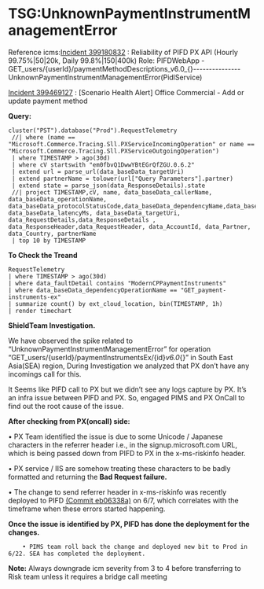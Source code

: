 # TSG:UnknownPaymentInstrumentManagementError

Reference icms:[Incident 399180832](https://icmcdn.akamaized.net/imp/v3/incidents/details/399180832/home) : Reliability of PIFD PX API (Hourly 99.75%|50|20k, Daily 99.8%|150|400k) Role: PIFDWebApp - GET_users/{userId}/paymentMethodDescriptions_v6.0_{}--------------- UnknownPaymentInstrumentManagementError(PidlService)

  [Incident 399469127](https://icmcdn.akamaized.net/imp/v3/incidents/details/399469127/home) : [Scenario Health Alert] Office Commercial - Add or update payment method 

**Query:**
```
cluster("PST").database("Prod").RequestTelemetry
 //| where (name == "Microsoft.Commerce.Tracing.Sll.PXServiceIncomingOperation" or name == "Microsoft.Commerce.Tracing.Sll.PXServiceOutgoingOperation")
 | where TIMESTAMP > ago(30d)
 | where cV startswith "em0fbvQ1DwwYBtEGrQfZGU.0.6.2"
 | extend url = parse_url(data_baseData_targetUri)
 | extend partnerName = tolower(url["Query Parameters"].partner)
 | extend state = parse_json(data_ResponseDetails).state
 //| project TIMESTAMP,cV, name, data_baseData_callerName,  data_baseData_operationName, data_baseData_protocolStatusCode,data_baseData_dependencyName,data_baseData_dependencyOperationName, data_baseData_latencyMs, data_baseData_targetUri, data_RequestDetails,data_ResponseDetails , data_ResponseHeader,data_RequestHeader, data_AccountId, data_Partner, data_Country, partnerName
 | top 10 by TIMESTAMP
```
**To Check the Treand**
```
RequestTelemetry
| where TIMESTAMP > ago(30d)
| where data_faultDetail contains "ModernCPPaymentInstruments" 
| where data_baseData_dependencyOperationName == "GET_payment-instruments-ex"
| summarize count() by ext_cloud_location, bin(TIMESTAMP, 1h)
| render timechart 
```

**ShieldTeam Investigation.**

We have observed the spike related to “UnknownPaymentInstrumentManagementError” for operation “GET_users/{userId}/paymentInstrumentsEx/{id}_v6.0_{}” in South East Asia(SEA) region, During Investigation we analyzed that PX don’t have any incomings call for this.

It Seems like PIFD call to PX but we didn’t see any logs capture by PX. It’s an infra issue between PIFD and PX. So, engaged PIMS and PX OnCall to find out the root cause of the issue.

**After checking from PX(oncall) side:**

• PX Team identified the issue is due to some Unicode / Japanese characters in the referrer header i.e., in the signup.microsoft.com URL, which is being passed down from PIFD to PX in the x-ms-riskinfo header.

• PX service / IIS are somehow treating these characters to be badly formatted and returning the **Bad Request failure.**

• The change to send referrer header in x-ms-riskinfo was recently deployed to PIFD [(Commit eb06338a)](https://nam06.safelinks.protection.outlook.com/?url=https%3A%2F%2Fmicrosoft.visualstudio.com%2FUniversal%2520Store%2F_git%2FSC.csPayments.PaymentInstrumentFrontDoor%2Fcommit%2Feb06338aa413acbaecb667d064b198bab44e9ae1%3FrefName%3Drefs%2Fheads%2Fmaster&data=05%7C01%7Cv-ranjithau%40microsoft.com%7C30c2f2b220074d4f7ea408db76cceee7%7C72f988bf86f141af91ab2d7cd011db47%7C1%7C0%7C638234394829202530%7CUnknown%7CTWFpbGZsb3d8eyJWIjoiMC4wLjAwMDAiLCJQIjoiV2luMzIiLCJBTiI6Ik1haWwiLCJXVCI6Mn0%3D%7C3000%7C%7C%7C&sdata=jcsywoJzO6XUU3XfCnTekgxeyazFcxrF%2FjLS6I9GJZs%3D&reserved=0) on 6/7, which correlates with the timeframe when these errors started happening.

**Once the issue is identified by PX, PIFD has done the deployment for the changes.**

        • PIMS team roll back the change and deployed new bit to Prod in 6/22. SEA has completed the deployment.


**Note:** Always downgrade icm severity from 3 to 4 before transferring to Risk team unless it requires a bridge call meeting
